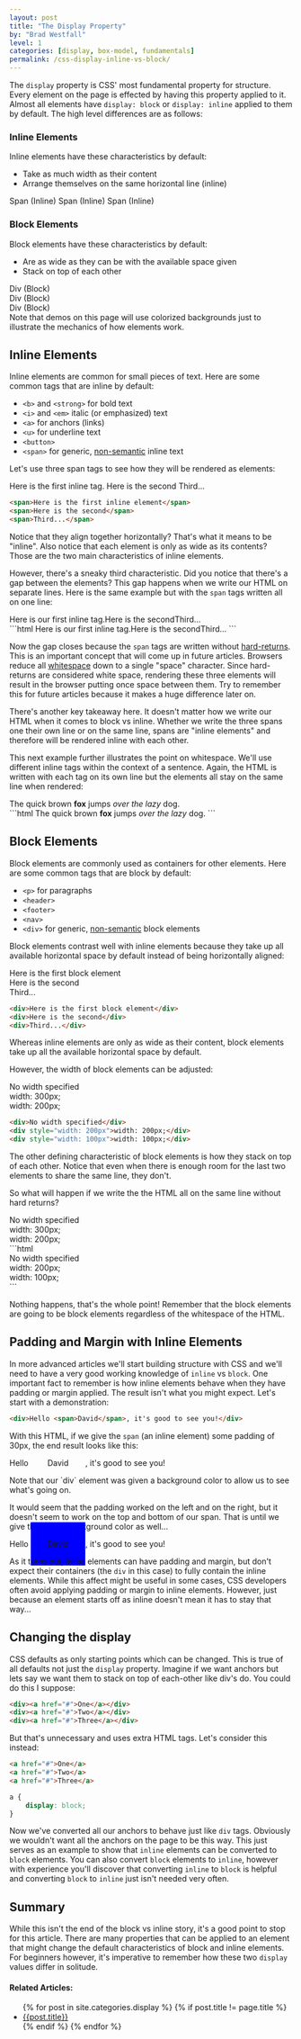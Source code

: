 ```yaml
---
layout: post
title: "The Display Property"
by: "Brad Westfall"
level: 1
categories: [display, box-model, fundamentals]
permalink: /css-display-inline-vs-block/
---
```


The `display` property is CSS' most fundamental property for structure. Every element on the page is effected by having this property applied to it. Almost all elements have `display: block` or `display: inline` applied to them by default. The high level differences are as follows:

### Inline Elements

Inline elements have these characteristics by default:

- Take as much width as their content
- Arrange themselves on the same horizontal line (inline)

<div class="demo">
	<span class="colorize">Span (Inline)</span>
	<span class="colorize">Span (Inline)</span>
	<span class="colorize">Span (Inline)</span>
</div>

### Block Elements

Block elements have these characteristics by default:

- Are as wide as they can be with the available space given
- Stack on top of each other

<div class="demo">
	<div class="colorize">Div (Block)</div>
	<div class="colorize">Div (Block)</div>
	<div class="colorize">Div (Block)</div>
</div>

<div class="notice">
	Note that demos on this page will use colorized backgrounds just to illustrate the mechanics of how elements work. 
</div>


## Inline Elements

Inline elements are common for small pieces of text. Here are some common tags that are inline by default:

- `<b>` and `<strong>` for bold text
- `<i>` and `<em>` italic (or emphasized) text
- `<a>` for anchors (links)
- `<u>` for underline text
- `<button>`
- `<span>` for generic, [non-semantic](/html-semantics) inline text

Let's use three span tags to see how they will be rendered as elements:

<div class="demo">
	<span class="colorize">Here is the first inline tag.</span>
	<span class="colorize">Here is the second</span>
	<span class="colorize">Third...</span>
</div>

```html
<span>Here is the first inline element</span>
<span>Here is the second</span>
<span>Third...</span>
```

Notice that they align together horizontally? That's what it means to be "inline". Also notice that each element is only as wide as its contents? Those are the two main characteristics of inline elements.

However, there's a sneaky third characteristic. Did you notice that there's a gap between the elements? This gap happens when we write our HTML on separate lines. Here is the same example but with the `span` tags written all on one line:


<div class="demo spacing">
	<span class="colorize">Here is our first inline tag.</span><span class="colorize">Here is the second</span><span class="colorize">Third...</span>
</div>
```html
<span>Here is our first inline tag.</span><span>Here is the second</span><span>Third...</span>
```

Now the gap closes because the `span` tags are written without [hard-returns](http://www.webopedia.com/TERM/H/hard_return.html). This is an important concept that will come up in future articles. Browsers reduce all [whitespace](/html-and-whitespace) down to a single "space" character. Since hard-returns are considered white space, rendering these three elements will result in the browser putting once space between them. Try to remember this for future articles because it makes a huge difference later on.

There's another key takeaway here. It doesn't matter how we write our HTML when it comes to  block vs inline. Whether we write the three spans one their own line or on the same line, spans are "inline elements" and therefore will be rendered inline with each other.

This next example further illustrates the point on whitespace. We'll use different inline tags within the context of a sentence. Again, the HTML is written with each tag on its own line but the elements all stay on the same line when rendered:

<div class="demo">
 	The
	<span style="width: 200px" class="colorize">quick</span>
	brown
	<strong class="colorize">fox</strong>
	jumps
	<em class="colorize">over the lazy</em>
	dog.
</div>
```html
The
<span>quick</span>
brown
<strong>fox</strong>
jumps
<em>over the lazy</em>
dog.
```

## Block Elements

Block elements are commonly used as containers for other elements. Here are some common tags that are block by default:

- `<p>` for paragraphs
- `<header>`
- `<footer>`
- `<nav>`
- `<div>` for generic, [non-semantic](/html-semantics) block elements

Block elements contrast well with inline elements because they take up all available horizontal space by default instead of being horizontally aligned:

<div class="demo">
	<div class="colorize">Here is the first block element</div>
	<div class="colorize">Here is the second</div>
	<div class="colorize">Third...</div>
</div>

```html
<div>Here is the first block element</div>
<div>Here is the second</div>
<div>Third...</div>
```

Whereas inline elements are only as wide as their content, block elements take up all the available horizontal space by default. 

However, the width of block elements can be adjusted:

<div class="demo">
	<div class="colorize">No width specified</div>
	<div class="colorize" style="width: 200px">width: 300px;</div>
	<div class="colorize" style="width: 100px">width: 200px;</div>
</div>

```html
<div>No width specified</div>
<div style="width: 200px">width: 200px;</div>
<div style="width: 100px">width: 100px;</div>
```

The other defining characteristic of block elements is how they stack on top of each other. Notice that even when there is enough room for the last two elements to share the same line, they don't.

So what will happen if we write the the HTML all on the same line without hard returns?

<div class="demo">
	<div class="colorize">No width specified</div><div class="colorize" style="width: 200px">width: 300px;</div><div class="colorize" style="width: 100px">width: 200px;</div>
</div>
```html
<div>No width specified</div><div style="width: 200px">width: 200px;</div><div style="width: 100px">width: 100px;</div>
```

Nothing happens, that's the whole point! Remember that the block elements are going to be block elements regardless of the whitespace of the HTML.



## Padding and Margin with Inline Elements

In more advanced articles we'll start building structure with CSS and we'll need to have a very good working knowledge of `inline` vs `block`. One important fact to remember is how inline elements behave when they have padding or margin applied. The result isn't what you might expect. Let's start with a demonstration:

```html
<div>Hello <span>David</span>, it's good to see you!</div>
```

With this HTML, if we give the `span` (an inline element) some padding of 30px, the end result looks like this:

<div class="demo">
	<div class="colorize">Hello <span style="padding: 30px">David</span>, it's good to see you!</div>
</div>

<p class="footnote">
	Note that our `div` element was given a background color to allow us to see what's going on.
</p>

It would seem that the padding worked on the left and on the right, but it doesn't seem to work on the top and bottom of our span. That is until we give the span a background color as well...

<div class="demo">
	<div class="colorize">Hello <span style="padding: 30px; background-color: blue">David</span>, it's good to see you!</div>
</div>

As it turns out, inline elements can have padding and margin, but don't expect their containers (the `div` in this case) to fully contain the inline elements. While this affect might be useful in some cases, CSS developers often avoid applying padding or margin to inline elements. However, just because an element starts off as inline doesn't mean it has to stay that way...

## Changing the display

CSS defaults as only starting points which can be changed. This is true of all defaults not just the `display` property. Imagine if we want anchors but lets say we want them to stack on top of each-other like div's do. You could do this I suppose:

```html
<div><a href="#">One</a></div>
<div><a href="#">Two</a></div>
<div><a href="#">Three</a></div>
```

But that's unnecessary and uses extra HTML tags. Let's consider this instead:

```html
<a href="#">One</a>
<a href="#">Two</a>
<a href="#">Three</a>
```

```css 
a {
	display: block;
}
```

Now we've converted all our anchors to behave just like `div` tags. Obviously we wouldn't want all the anchors on the page to be this way. This just serves as an example to show that `inline` elements can be converted to `block` elements. You can also convert `block` elements to `inline`, however with experience you'll discover that converting `inline` to `block` is helpful and converting `block` to `inline` just isn't needed very often.

## Summary

While this isn't the end of the block vs inline story, it's a good point to stop for this article. There are many properties that can be applied to an element that might change the default characteristics of block and inline elements. For beginners however, it's imperative to remember how these two `display` values differ in solitude. 


<div class="related">
<h4>Related Articles:</h4>
	<ul>
	{% for post in site.categories.display %}
	{% if post.title != page.title %}
	<li><a href="{{post.url}}">{{post.title}}</a></li>
	{% endif %}
	{% endfor %}
	</ul>
</div>

